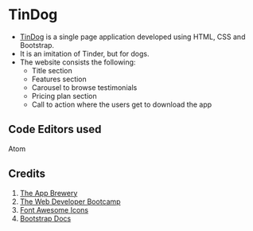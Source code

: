 # TinDog
- [TinDog](https://maitrivaghela.github.io/TinDog/) is a single page application developed using HTML, CSS and Bootstrap. 
- It is an imitation of Tinder, but for dogs.
- The website consists the following:
  - Title section
  - Features section
  - Carousel to browse testimonials
  - Pricing plan section
  - Call to action where the users get to download the app

## Code Editors used
Atom

## Credits
1. [The App Brewery](https://www.appbrewery.co/p/web-development-course-resources/)
2. [The Web Developer Bootcamp](https://www.udemy.com/course/the-web-developer-bootcamp/)
3. [Font Awesome Icons](https://fontawesome.com/6?next=%2F)
4. [Bootstrap Docs](https://getbootstrap.com/docs/4.5/getting-started/introduction/)
